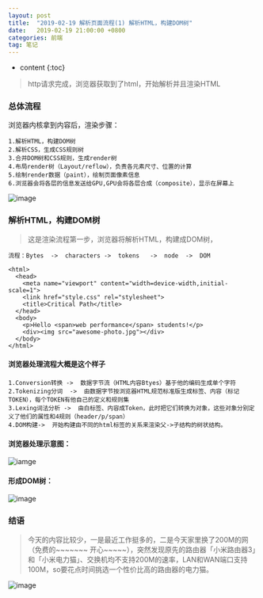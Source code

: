 ```yaml
---
layout: post
title:  "2019-02-19 解析页面流程(1) 解析HTML，构建DOM树"
date:   2019-02-19 21:00:00 +0800
categories: 前端
tag: 笔记
---
```


* content
{:toc}


> http请求完成，浏览器获取到了html，开始解析并且渲染HTML

### 总体流程

浏览器内核拿到内容后，渲染步骤：

```
1.解析HTML，构建DOM树
2.解析CSS，生成CSS规则树
3.合并DOM树和CSS规则，生成render树
4.布局render树（Layout/reflow），负责各元素尺寸、位置的计算
5.绘制render数据（paint），绘制页面像素信息
6.浏览器会将各层的信息发送给GPU,GPU会将各层合成（composite），显示在屏幕上
```

![image](https://ws1.sinaimg.cn/large/006tKfTcgy1g0c03h0oqqj30p009sq33.jpg)

### 解析HTML，构建DOM树

> 这是渲染流程第一步，浏览器将解析HTML，构建成DOM树，

```
流程：Bytes  ->  characters ->  tokens   ->  node  ->  DOM
```

```
<html>
  <head>
    <meta name="viewport" content="width=device-width,initial-scale=1">
    <link href="style.css" rel="stylesheet">
    <title>Critical Path</title>
  </head>
  <body>
    <p>Hello <span>web performance</span> students!</p>
    <div><img src="awesome-photo.jpg"></div>
  </body>
</html>
```

#### 浏览器处理流程大概是这个样子

```
1.Conversion转换 ->  数据字节流（HTML内容Btyes）基于他的编码生成单个字符
2.Tokenizing分词  ->  由数据字节按浏览器HTML规范标准版生成标签、内容（标记TOKEN），每个TOKEN有他自己的定义和规则集
3.Lexing词法分析 ->  由白标签、内容成Token，此时把它们转换为对象，这些对象分别定义了他们的属性和4规则（header/p/span）
4.DOM构建->  开始构建由不同的html标签的关系来渲染父->子结构的树状结构。
```
#### 浏览器处理示意图：
![iamge](https://ws4.sinaimg.cn/large/006tKfTcgy1g0c06x3e19j30p00du3zh.jpg)

#### 形成DOM树：

![image](https://ws3.sinaimg.cn/large/006tKfTcgy1g0c083cudtj30ih07wq36.jpg)

### 结语

> 今天的内容比较少，一是最近工作挺多的，二是今天家里换了200M的网（免费的~~~~~~~ 开心~~~~~），突然发现原先的路由器「小米路由器3」和「小米电力猫」、交换机均不支持200M的速率，LAN和WAN端口支持100M，so要花点时间挑选一个性价比高的路由器的电力猫。

![image](https://ws2.sinaimg.cn/large/006tKfTcgy1g0c0foevnhj30hs0gyq3u.jpg)